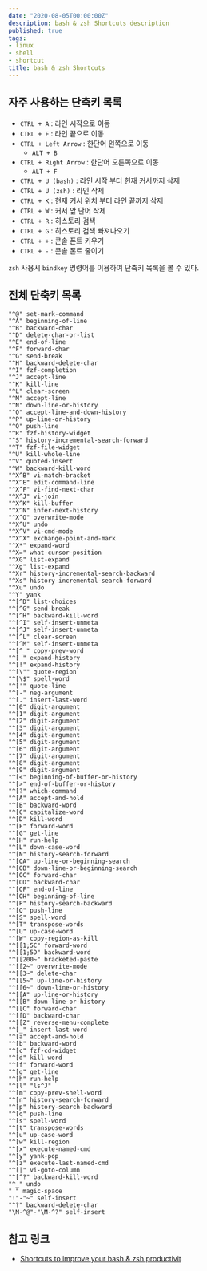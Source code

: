 ```yaml
---
date: "2020-08-05T00:00:00Z"
description: bash & zsh Shortcuts description
published: true
tags:
- linux
- shell
- shortcut
title: bash & zsh Shortcuts
---
```


## 자주 사용하는 단축키 목록

 - `CTRL + A` : 라인 시작으로 이동
 - `CTRL + E` : 라인 끝으로 이동
 - `CTRL + Left Arrow` : 한단어 왼쪽으로 이동
   * `ALT + B`
 - `CTRL + Right Arrow` : 한단어 오른쪽으로 이동
   * `ALT + F`
 - `CTRL + U (bash)` : 라인 시작 부터 현재 커서까지 삭제 
 - `CTRL + U (zsh)` : 라인 삭제
 - `CTRL + K` : 현재 커서 위치 부터 라인 끝까지 삭제
 - `CTRL + W` : 커서 앞 단어 삭제
 - `CTRL + R` : 히스토리 검색
 - `CTRL + G` : 히스토리 검색 빠져나오기
 - `CTRL + +` : 콘솔 폰트 키우기
 - `CTRL + -` : 콘솔 폰트 줄이기

`zsh` 사용시 `bindkey` 명령어를 이용하여 단축키 목록을 볼 수 있다.

## 전체 단축키 목록

```shell
"^@" set-mark-command
"^A" beginning-of-line
"^B" backward-char
"^D" delete-char-or-list
"^E" end-of-line
"^F" forward-char
"^G" send-break
"^H" backward-delete-char
"^I" fzf-completion
"^J" accept-line
"^K" kill-line
"^L" clear-screen
"^M" accept-line
"^N" down-line-or-history
"^O" accept-line-and-down-history
"^P" up-line-or-history
"^Q" push-line
"^R" fzf-history-widget
"^S" history-incremental-search-forward
"^T" fzf-file-widget
"^U" kill-whole-line
"^V" quoted-insert
"^W" backward-kill-word
"^X^B" vi-match-bracket
"^X^E" edit-command-line
"^X^F" vi-find-next-char
"^X^J" vi-join
"^X^K" kill-buffer
"^X^N" infer-next-history
"^X^O" overwrite-mode
"^X^U" undo
"^X^V" vi-cmd-mode
"^X^X" exchange-point-and-mark
"^X*" expand-word
"^X=" what-cursor-position
"^XG" list-expand
"^Xg" list-expand
"^Xr" history-incremental-search-backward
"^Xs" history-incremental-search-forward
"^Xu" undo
"^Y" yank
"^[^D" list-choices
"^[^G" send-break
"^[^H" backward-kill-word
"^[^I" self-insert-unmeta
"^[^J" self-insert-unmeta
"^[^L" clear-screen
"^[^M" self-insert-unmeta
"^[^_" copy-prev-word
"^[ " expand-history
"^[!" expand-history
"^[\"" quote-region
"^[\$" spell-word
"^['" quote-line
"^[-" neg-argument
"^[." insert-last-word
"^[0" digit-argument
"^[1" digit-argument
"^[2" digit-argument
"^[3" digit-argument
"^[4" digit-argument
"^[5" digit-argument
"^[6" digit-argument
"^[7" digit-argument
"^[8" digit-argument
"^[9" digit-argument
"^[<" beginning-of-buffer-or-history
"^[>" end-of-buffer-or-history
"^[?" which-command
"^[A" accept-and-hold
"^[B" backward-word
"^[C" capitalize-word
"^[D" kill-word
"^[F" forward-word
"^[G" get-line
"^[H" run-help
"^[L" down-case-word
"^[N" history-search-forward
"^[OA" up-line-or-beginning-search
"^[OB" down-line-or-beginning-search
"^[OC" forward-char
"^[OD" backward-char
"^[OF" end-of-line
"^[OH" beginning-of-line
"^[P" history-search-backward
"^[Q" push-line
"^[S" spell-word
"^[T" transpose-words
"^[U" up-case-word
"^[W" copy-region-as-kill
"^[[1;5C" forward-word
"^[[1;5D" backward-word
"^[[200~" bracketed-paste
"^[[2~" overwrite-mode
"^[[3~" delete-char
"^[[5~" up-line-or-history
"^[[6~" down-line-or-history
"^[[A" up-line-or-history
"^[[B" down-line-or-history
"^[[C" forward-char
"^[[D" backward-char
"^[[Z" reverse-menu-complete
"^[_" insert-last-word
"^[a" accept-and-hold
"^[b" backward-word
"^[c" fzf-cd-widget
"^[d" kill-word
"^[f" forward-word
"^[g" get-line
"^[h" run-help
"^[l" "ls^J"
"^[m" copy-prev-shell-word
"^[n" history-search-forward
"^[p" history-search-backward
"^[q" push-line
"^[s" spell-word
"^[t" transpose-words
"^[u" up-case-word
"^[w" kill-region
"^[x" execute-named-cmd
"^[y" yank-pop
"^[z" execute-last-named-cmd
"^[|" vi-goto-column
"^[^?" backward-kill-word
"^_" undo
" " magic-space
"!"-"~" self-insert
"^?" backward-delete-char
"\M-^@"-"\M-^?" self-insert
```

## 참고 링크
* [Shortcuts to improve your bash & zsh productivit][1]

[1]: http://www.geekmind.net/2011/01/shortcuts-to-improve-your-bash-zsh.html "Shortcuts to improve your bash & zsh productivity"
